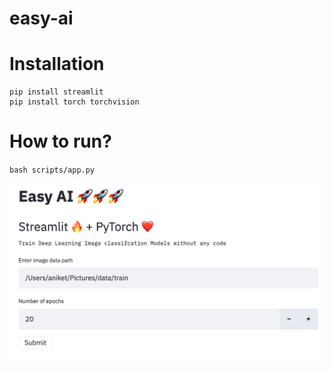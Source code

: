 # easy-ai

# Installation
```
pip install streamlit
pip install torch torchvision
```

# How to run?
`bash scripts/app.py`


![preview](/images/easy-ai.png)
